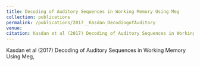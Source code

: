```yaml
---
title: Decoding of Auditory Sequences in Working Memory Using Meg
collection: publications
permalink: /publications/2017__Kasdan_DecodingofAuditory
venue: 
citation: Kasdan et al (2017) Decoding of Auditory Sequences in Working Memory Using Meg, <i></i>
---
```

Kasdan et al (2017) Decoding of Auditory Sequences in Working Memory Using Meg, <i></i>
